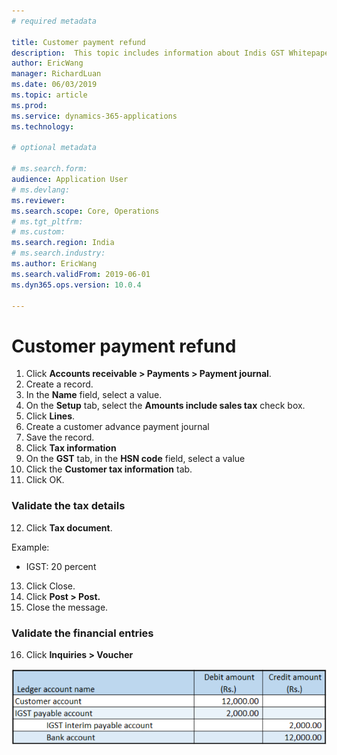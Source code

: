 ```yaml
---
# required metadata

title: Customer payment refund
description:  This topic includes information about Indis GST Whitepaper in Microsoft Dynamics 365 for Finance and Operations.
author: EricWang
manager: RichardLuan
ms.date: 06/03/2019
ms.topic: article
ms.prod: 
ms.service: dynamics-365-applications
ms.technology: 

# optional metadata

# ms.search.form: 
audience: Application User
# ms.devlang: 
ms.reviewer: 
ms.search.scope: Core, Operations
# ms.tgt_pltfrm: 
# ms.custom: 
ms.search.region: India
# ms.search.industry: 
ms.author: EricWang
ms.search.validFrom: 2019-06-01
ms.dyn365.ops.version: 10.0.4

---
```


# Customer payment refund

1. Click **Accounts receivable > Payments > Payment journal**.
2. Create a record.
3. In the **Name** field, select a value.
4. On the **Setup** tab, select the **Amounts include sales tax** check box.
5. Click **Lines**.
6. Create a customer advance payment journal
7. Save the record.
8. Click **Tax information**
9. On the **GST** tab, in the **HSN code** field, select a value
10. Click the **Customer tax information** tab.
11. Click OK.

### Validate the tax details

12. Click **Tax document**.

Example:

- IGST: 20 percent

13. Click Close.
14. Click **Post > Post.**
15. Close the message.

### Validate the financial entries

16. Click **Inquiries > Voucher**

![](media/Annotation-2019-05-21-132929.png)

